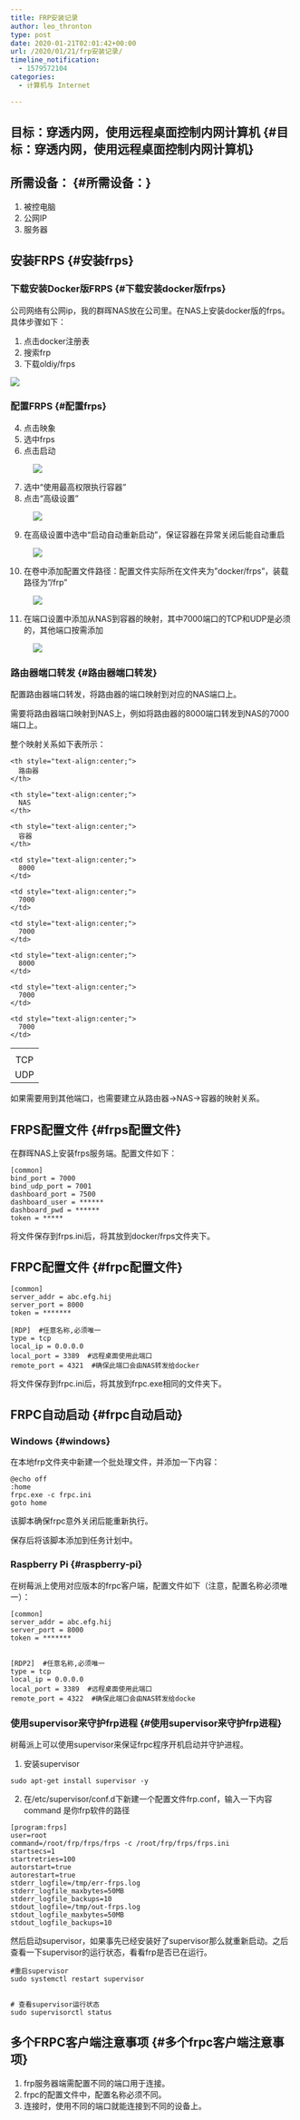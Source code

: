 ```yaml
---
title: FRP安装记录
author: leo_thronton
type: post
date: 2020-01-21T02:01:42+00:00
url: /2020/01/21/frp安装记录/
timeline_notification:
  - 1579572104
categories:
  - 计算机与 Internet

---
```

## 目标：穿透内网，使用远程桌面控制内网计算机 {#目标：穿透内网，使用远程桌面控制内网计算机}

## 所需设备： {#所需设备：}

  1. 被控电脑
  2. 公网IP
  3. 服务器

## 安装FRPS {#安装frps}

### 下载安装Docker版FRPS {#下载安装docker版frps}

公司网络有公网ip，我的群晖NAS放在公司里。在NAS上安装docker版的frps。具体步骤如下：

  1. 点击docker注册表
  2. 搜索frp
  3. 下载oldiy/frps<figure>

![][1]</figure> 

### 配置FRPS {#配置frps}

<ol start="4">
  <li>
    点击映象
  </li>
  <li>
    选中frps
  </li>
  <li>
    点击启动
  </li>
</ol><figure>

![][2]</figure> 

<ol start="7">
  <li>
    选中“使用最高权限执行容器”
  </li>
  <li>
    点击“高级设置”
  </li>
</ol><figure>

![][3]</figure> 

<ol start="9">
  <li>
    在高级设置中选中“启动自动重新启动”，保证容器在异常关闭后能自动重启
  </li>
</ol><figure>

![][4]</figure> 

<ol start="10">
  <li>
    在卷中添加配置文件路径：配置文件实际所在文件夹为&#8221;docker/frps&#8221;，装载路径为&#8221;/frp&#8221;
  </li>
</ol><figure>

![][5]</figure> 

<ol start="11">
  <li>
    在端口设置中添加从NAS到容器的映射，其中7000端口的TCP和UDP是必须的，其他端口按需添加
  </li>
</ol><figure>

![][6]</figure> 

### 路由器端口转发 {#路由器端口转发}

配置路由器端口转发，将路由器的端口映射到对应的NAS端口上。

需要将路由器端口映射到NAS上，例如将路由器的8000端口转发到NAS的7000端口上。

整个映射关系如下表所示：

<table>
  <tr>
    <th style="text-align:center;">
    </th>
    
    <th style="text-align:center;">
      路由器
    </th>
    
    <th style="text-align:center;">
      NAS
    </th>
    
    <th style="text-align:center;">
      容器
    </th>
  </tr>
  
  <tr>
    <td style="text-align:center;">
      TCP
    </td>
    
    <td style="text-align:center;">
      8000
    </td>
    
    <td style="text-align:center;">
      7000
    </td>
    
    <td style="text-align:center;">
      7000
    </td>
  </tr>
  
  <tr>
    <td style="text-align:center;">
      UDP
    </td>
    
    <td style="text-align:center;">
      8000
    </td>
    
    <td style="text-align:center;">
      7000
    </td>
    
    <td style="text-align:center;">
      7000
    </td>
  </tr>
</table>

如果需要用到其他端口，也需要建立从路由器→NAS→容器的映射关系。

## FRPS配置文件 {#frps配置文件}

在群晖NAS上安装frps服务端。配置文件如下：

    [common]
    bind_port = 7000
    bind_udp_port = 7001
    dashboard_port = 7500
    dashboard_user = ******
    dashboard_pwd = ******
    token = *****
    

将文件保存到frps.ini后，将其放到docker/frps文件夹下。

## FRPC配置文件 {#frpc配置文件}

    [common]
    server_addr = abc.efg.hij
    server_port = 8000
    token = *******
    
    [RDP]  #任意名称,必须唯一
    type = tcp
    local_ip = 0.0.0.0
    local_port = 3389  #远程桌面使用此端口
    remote_port = 4321  #确保此端口会由NAS转发给docker
    

将文件保存到frpc.ini后，将其放到frpc.exe相同的文件夹下。

## FRPC自动启动 {#frpc自动启动}

### Windows {#windows}

在本地frp文件夹中新建一个批处理文件，并添加一下内容：

    @echo off
    :home
    frpc.exe -c frpc.ini
    goto home
    

该脚本确保frpc意外关闭后能重新执行。

保存后将该脚本添加到任务计划中。

### Raspberry Pi {#raspberry-pi}

在树莓派上使用对应版本的frpc客户端，配置文件如下（注意，配置名称必须唯一）：

    [common]
    server_addr = abc.efg.hij
    server_port = 8000
    token = *******
    
    
    [RDP2]  #任意名称,必须唯一
    type = tcp
    local_ip = 0.0.0.0
    local_port = 3389  #远程桌面使用此端口
    remote_port = 4322  #确保此端口会由NAS转发给docke
    

### 使用supervisor来守护frp进程 {#使用supervisor来守护frp进程}

树莓派上可以使用supervisor来保证frpc程序开机启动并守护进程。

  1. 安装supervisor

    sudo apt-get install supervisor -y
    

<ol start="2">
  <li>
    在/etc/supervisor/conf.d下新建一个配置文件frp.conf，输入一下内容command 是你frp软件的路径
  </li>
</ol>

    [program:frps]
    user=root
    command=/root/frp/frps/frps -c /root/frp/frps/frps.ini
    startsecs=1
    startretries=100
    autorstart=true
    autorestart=true
    stderr_logfile=/tmp/err-frps.log
    stderr_logfile_maxbytes=50MB
    stderr_logfile_backups=10
    stdout_logfile=/tmp/out-frps.log
    stdout_logfile_maxbytes=50MB
    stdout_logfile_backups=10
    

然后启动supervisor，如果事先已经安装好了supervisor那么就重新启动。之后查看一下supervisor的运行状态，看看frp是否已在运行。

    #重启supervisor
    sudo systemctl restart supervisor
    

    # 查看supervisor运行状态
    sudo supervisorctl status
    

## 多个FRPC客户端注意事项 {#多个frpc客户端注意事项}

  1. frp服务器端需配置不同的端口用于连接。
  2. frpc的配置文件中，配置名称必须不同。
  3. 连接时，使用不同的端口就能连接到不同的设备上。

&nbsp;

 [1]: https://raw.githubusercontent.com/leothronton/markPic/master/img/20200121094104.png
 [2]: https://raw.githubusercontent.com/leothronton/markPic/master/img/20200121094149.png
 [3]: https://raw.githubusercontent.com/leothronton/markPic/master/img/20200121094209.png
 [4]: https://raw.githubusercontent.com/leothronton/markPic/master/img/20200121094516.png
 [5]: https://raw.githubusercontent.com/leothronton/markPic/master/img/20200121094521.png
 [6]: https://raw.githubusercontent.com/leothronton/markPic/master/img/20200121094525.png